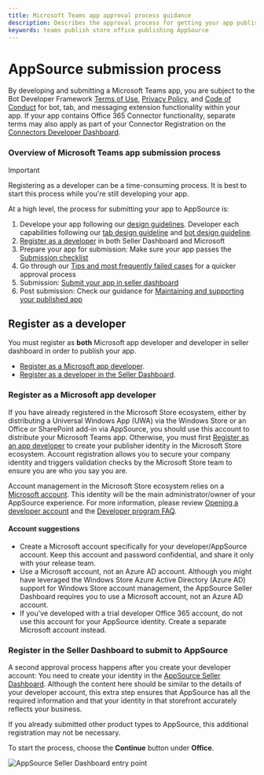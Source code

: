 ```yaml
---
title: Microsoft Teams app approval process guidance
description: Describes the approval process for getting your app published to the Microsoft Teams app store
keywords: teams publish store office publishing AppSource
---
```

# AppSource submission process

By developing and submitting a Microsoft Teams app, you are subject to the Bot Developer Framework [Terms of Use](https://aka.ms/bf-terms), [Privacy Policy](https://aka.ms/bf-privacy), and [Code of Conduct](https://aka.ms/bf-conduct) for bot, tab, and messaging extension functionality within your app. If your app contains Office 365 Connector functionality, separate terms may also apply as part of your Connector Registration on the [Connectors Developer Dashboard](https://aka.ms/connectorsdashboard).

### Overview of Microsoft Teams app submission process

> [!IMPORTANT]
> Registering as a developer can be a time-consuming process. It is best to start this process while you're still developing your app.

At a high level, the process for submitting your app to AppSource is:

1. Develope your app following our [design guidelines](../../design/understand-use-cases). Developer each capabilities following our [tab design guideline]() and [bot design guideline]().
1. [Register as a developer](#Register-as-a-developer) in both Seller Dashboard and Microsoft 
2. Prepare your app for submission: Make sure your app passes the [Submission checklist](prepare\overview.md)
5. Go through our [Tips and most frequently failed cases](prepare\frequently-failed-cases.md) for a quicker approval process
6. Submission: [Submit your app in seller dashboard](appsource-submission-walkthrough.md) 
7. Post submission: Check our guidance for [Maintaining and supporting your published app](post-publish\overview.md)

## Register as a developer
You must register as **both** Microsoft app developer and developer in seller dashboard in order to publish your app.

* [Register as a Microsoft app developer](#register-as-a-Microsoft-app-developer).
* [Register as a developer in the Seller Dashboard](#register-in-the-seller-dashboard-to-submit-to-appsource).

### Register as a Microsoft app developer

If you have already registered in the Microsoft Store ecosystem, either by distributing a Universal Windows App (UWA) via the Windows Store or an Office or SharePoint add-in via AppSource, you should use this account to distribute your Microsoft Teams app. Otherwise, you must first [Register as an app developer](https://developer.microsoft.com/store/register) to create your publisher identity in the Microsoft Store ecosystem. Account registration allows you to secure your company identity and triggers validation checks by the Microsoft Store team to ensure you are who you say you are.

Account management in the Microsoft Store ecosystem relies on a [Microsoft account](https://account.microsoft.com/account). This identity will be the main administrator/owner of your AppSource experience. For more information, please review [Opening a developer account](/windows/uwp/publish/opening-a-developer-account) and the [Developer program FAQ](https://developer.microsoft.com/store/register/faq).

#### Account suggestions

* Create a Microsoft account specifically for your developer/AppSource account. Keep this account and password confidential, and share it only with your release team.
* Use a Microsoft account, not an Azure AD account. Although you might have leveraged the Windows Store Azure Active Directory (Azure AD) support for Windows Store account management, the AppSource Seller Dashboard requires you to use a Microsoft account, not an Azure AD account.
* If you've developed with a trial developer Office 365 account, do not use this account for your AppSource identity. Create a separate Microsoft account instead.

### Register in the Seller Dashboard to submit to AppSource

A second approval process happens after you create your developer account: You need to create your identity in the [AppSource Seller Dashboard](https://sellerdashboard.microsoft.com/Application/Summary). Although the content here should be similar to the details of your developer account, this extra step ensures that AppSource has all the required information and that your identity in that storefront accurately reflects your business.

If you already submitted other product types to AppSource, this additional registration may not be necessary.

To start the process, choose the **Continue** button under **Office**.

![AppSource Seller Dashboard entry point](~/assets/images/submission/sellerdashboardofficeentry.png)

